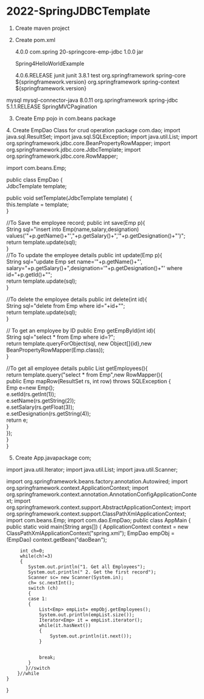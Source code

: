 # 2022-SpringJDBCTemplate
1. Create maven project
2. Create pom.xml
<project xmlns="http://maven.apache.org/POM/4.0.0" xmlns:xsi="http://www.w3.org/2001/XMLSchema-instance"
  xsi:schemaLocation="http://maven.apache.org/POM/4.0.0 http://maven.apache.org/xsd/maven-4.0.0.xsd">

	<modelVersion>4.0.0</modelVersion>
  	<groupId>com.spring</groupId>
  	<artifactId>20-springcore-emp-jdbc</artifactId>
  	<version>1.0.0</version>
  	<packaging>jar</packaging>

  	<name>Spring4HelloWorldExample</name>

 	<properties>
		<springframework.version>4.0.6.RELEASE</springframework.version>
	</properties>

	 <dependencies>
    <dependency>
      <groupId>junit</groupId>
      <artifactId>junit</artifactId>
      <version>3.8.1</version>
      <scope>test</scope>
    </dependency>
		<dependency>
			<groupId>org.springframework</groupId>
			<artifactId>spring-core</artifactId>
			<version>${springframework.version}</version>
		</dependency>
		<dependency>
			<groupId>org.springframework</groupId>
			<artifactId>spring-context</artifactId>
			<version>${springframework.version}</version>
		</dependency>

    <!-- https://mvnrepository.com/artifact/mysql/mysql-connector-java -->
<dependency>
    <groupId>mysql</groupId>
    <artifactId>mysql-connector-java</artifactId>
    <version>8.0.11</version>
</dependency>
    <!-- https://mvnrepository.com/artifact/org.springframework/spring-jdbc -->
<dependency>
    <groupId>org.springframework</groupId>
    <artifactId>spring-jdbc</artifactId>
    <version>5.1.1.RELEASE</version>
</dependency>
    
  </dependencies>
  <build>
    <finalName>SpringMVCPagination</finalName>
  </build>
</project>

3. Create Emp pojo in com.beans package
<?xml version="1.0" encoding="UTF-8"?>  
<beans  
    xmlns="http://www.springframework.org/schema/beans"  
    xmlns:xsi="http://www.w3.org/2001/XMLSchema-instance"  
    xmlns:p="http://www.springframework.org/schema/p"  
    xsi:schemaLocation="http://www.springframework.org/schema/beans  
                http://www.springframework.org/schema/beans/spring-beans-3.0.xsd">  
 
 
<bean id="ds" class="org.springframework.jdbc.datasource.DriverManagerDataSource">  
<property name="driverClassName" value="com.mysql.jdbc.Driver"></property> 
<property name="url" value="jdbc:mysql://localhost:3306/test?useSSL=false&amp;allowPublicKeyRetrieval=true"></property>  
<property name="username" value="root"></property>  
<property name="password" value="root"></property>  
</bean>  

<bean id="jt" class="org.springframework.jdbc.core.JdbcTemplate">
<property name="dataSource" ref="ds"></property>
</bean>

<bean id="daoBean" class="com.dao.EmpDao">
<property name="template" ref="jt"></property>
</bean>  
</beans>  
4. Create EmpDao Class for crud operation
package com.dao;  
import java.sql.ResultSet;  
import java.sql.SQLException;  
import java.util.List;  
import org.springframework.jdbc.core.BeanPropertyRowMapper;  
import org.springframework.jdbc.core.JdbcTemplate;  
import org.springframework.jdbc.core.RowMapper;

import com.beans.Emp;  
  
public class EmpDao {  
JdbcTemplate template;  
  
public void setTemplate(JdbcTemplate template) {  
    this.template = template;  
}  

//To Save the employee record;
public int save(Emp p){  
    String sql="insert into Emp(name,salary,designation) values('"+p.getName()+"',"+p.getSalary()+",'"+p.getDesignation()+"')";  
    return template.update(sql);  
}  
//To To update the employee details
public int update(Emp p){  
    String sql="update Emp set name='"+p.getName()+"', salary="+p.getSalary()+",designation='"+p.getDesignation()+"' where id="+p.getId()+"";  
    return template.update(sql);  
}  

//To delete the employee details
public int delete(int id){  
    String sql="delete from Emp where id="+id+"";  
    return template.update(sql);  
}  

// To get an employee by ID
public Emp getEmpById(int id){  
    String sql="select * from Emp where id=?";  
    return template.queryForObject(sql, new Object[]{id},new BeanPropertyRowMapper<Emp>(Emp.class));  
}  

//To get all employee details
public List<Emp> getEmployees(){  
    return template.query("select * from Emp",new RowMapper<Emp>(){  
        public Emp mapRow(ResultSet rs, int row) throws SQLException {  
            Emp e=new Emp();  
            e.setId(rs.getInt(1));  
            e.setName(rs.getString(2));  
            e.setSalary(rs.getFloat(3));  
            e.setDesignation(rs.getString(4));  
            return e;  
        }  
    });  
}  
}  

5. Create App.javapackage com;

import java.util.Iterator;
import java.util.List;
import java.util.Scanner;

import org.springframework.beans.factory.annotation.Autowired;
import org.springframework.context.ApplicationContext;
import org.springframework.context.annotation.AnnotationConfigApplicationContext;
import org.springframework.context.support.AbstractApplicationContext;
import org.springframework.context.support.ClassPathXmlApplicationContext;
import com.beans.Emp;
import com.dao.EmpDao;
public class AppMain {
	public static void main(String args[]) {
      ApplicationContext context = new ClassPathXmlApplicationContext("spring.xml");
		 EmpDao empObj = (EmpDao) context.getBean("daoBean");
		 
		 int ch=0;
		 while(ch!=3)
		 {
			System.out.println("1. Get all Employees");
			System.out.println(" 2. Get the first record");
			Scanner sc= new Scanner(System.in);
			ch= sc.nextInt();
			switch (ch)
			{
			case 1:
			{
				List<Emp> empList= empObj.getEmployees();
				System.out.println(empList.size());
				Iterator<Emp> it = empList.iterator();
				while(it.hasNext())
				{
					System.out.println(it.next());
				}
				
				
				break;
			}
		   }//switch
		}//while
	}
}







